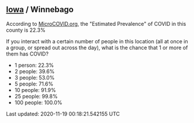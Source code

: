 
## [Iowa](/united-states/iowa) / Winnebago

According to [MicroCOVID.org](http://microcovid.org),
the "Estimated Prevalence" of COVID in this county is 22.3%

If you interact with a certain number of people in this location
(all at once in a group, or spread out across the day), what is the chance that
1 or more of them has COVID?

- 1 person: 22.3%
- 2 people: 39.6%
- 3 people: 53.0%
- 5 people: 71.6%
- 10 people: 91.9%
- 25 people: 99.8%
- 100 people: 100.0%

Last updated: 2020-11-19 00:18:21.542155 UTC
